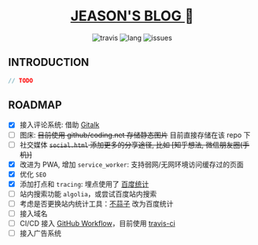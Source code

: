 <div align="center">
  <h1>
    <a href="https://jeasonstudio.coding.me">JEASON'S BLOG </a>🎃
  </h1>
  <img alt="travis" src="https://img.shields.io/travis/jeasonstudio/jeasonstudio.github.io.svg?style=flat">
  <img alt="lang" src="https://img.shields.io/github/languages/top/jeasonstudio/jeasonstudio.github.io.svg?style=flat">
  <img alt="issues" src="https://img.shields.io/github/issues/jeasonstudio/jeasonstudio.github.io.svg?style=flat">
</div>

## INTRODUCTION

```javascript
// TODO
```

## ROADMAP

* [x] 接入评论系统: 借助 [Gitalk](https://gitalk.github.io/)
* [ ] 图床: ~~目前使用 github/coding.net 存储静态图片~~ 目前直接存储在该 repo 下
* [ ] 社交媒体 ~~`social.html` 添加更多的分享途径, 比如 [知乎想法, 微信朋友圈(手机)]~~
* [x] 改进为 PWA, 增加 `service_worker`: 支持弱网/无网环境访问缓存过的页面
* [x] 优化 `SEO`
* [x] 添加打点和 `tracing`: 埋点使用了 [百度统计](https://tongji.baidu.com/web/25291851/overview/index)
* [ ] 站内搜索功能 `algolia`，或尝试百度站内搜索
* [ ] 考虑是否更换站内统计工具：[不蒜子](https://busuanzi.ibruce.info/) 改为百度统计
* [ ] 接入域名
* [ ] CI/CD 接入 [GitHub Workflow](https://developer.github.com/actions/creating-workflows/creating-a-new-workflow/)，目前使用 [travis-ci](https://travis-ci.org/jeasonstudio/jeasonstudio.github.io)
* [ ] 接入广告系统
